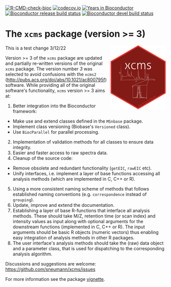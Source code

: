 [![R-CMD-check-bioc](https://github.com/sneumann/xcms/workflows/R-CMD-check-bioc/badge.svg)](https://github.com/sneumann/xcms/actions?query=workflow%3AR-CMD-check-bioc)
[![codecov.io](https://codecov.io/github/sneumann/xcms/coverage.svg?branch=master)](https://codecov.io/github/sneumann/xcms?branch=master)
[![Years in Bioconductor](http://www.bioconductor.org/shields/years-in-bioc/xcms.svg)](http://www.bioconductor.org/packages/release/bioc/html/xcms.html)
[![Bioconductor release build status](http://www.bioconductor.org/shields/build/release/bioc/xcms.svg)](http://www.bioconductor.org/packages/release/bioc/html/xcms.html)
[![Bioconductor devel build status](http://www.bioconductor.org/shields/build/devel/bioc/xcms.svg)](http://www.bioconductor.org/checkResults/devel/bioc-LATEST/xcms.html)

# The `xcms` package (version >= 3)

<img align = "right" src="https://raw.githubusercontent.com/Bioconductor/BiocStickers/master/xcms/xcms.png" height="200">

This is a test change 3/12/22

Version >= 3 of the `xcms` package are updated and partially re-written versions
of the original `xcms` package. The version number *3* was selected to avoid
confusions with the `xcms2` (http://pubs.acs.org/doi/abs/10.1021/ac800795f)
software. While providing all of the original software's functionality, `xcms`
version >= 3 aims at:

1) Better integration into the Bioconductor framework:
  - Make use and extend classes defined in the `MSnbase` package.
  - Implement class versioning (Biobase's `Versioned` class).
  - Use `BiocParallel` for parallel processing.
2) Implementation of validation methods for all classes to ensure data
   integrity.
3) Easier and faster access to raw spectra data.
4) Cleanup of the source code:
  - Remove obsolete and redundant functionality (`getEIC`, `rawEIC` etc).
  - Unify interfaces, i.e. implement a layer of base functions accessing all
    analysis methods (which are implemented in C, C++ or R).
5) Using a more consistent naming scheme of methods that follows established
   naming conventions (e.g. `correspondence` instead of `grouping`).
6) Update, improve and extend the documentation.
7) Establishing a layer of base R-functions that interface all analysis
   methods. These should take M/Z, retention time (or scan index) and intensity
   values as input along with optional arguments for the downstream functions
   (implemented in C, C++ or R). The input arguments should be basic R objects
   (numeric vectors) thus enabling easy integration of analysis methods in other
   R packages.
8) The user interface's analysis methods should take the (raw) data object and a
   parameter class, that is used for dispatching to the corresponding analysis
   algorithm.

Discussions and suggestions are welcome:
https://github.com/sneumann/xcms/issues

For more information see the package [vignette](vignettes/xcms.Rmd).
